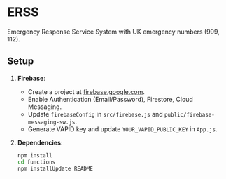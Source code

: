 # ERSS
Emergency Response Service System with UK emergency numbers (999, 112).

## Setup
1. **Firebase**:
   - Create a project at [firebase.google.com](https://firebase.google.com).
   - Enable Authentication (Email/Password), Firestore, Cloud Messaging.
   - Update `firebaseConfig` in `src/firebase.js` and `public/firebase-messaging-sw.js`.
   - Generate VAPID key and update `YOUR_VAPID_PUBLIC_KEY` in `App.js`.

2. **Dependencies**:
   ```bash
   npm install
   cd functions
   npm installU p d a t e   R E A D M E  
 